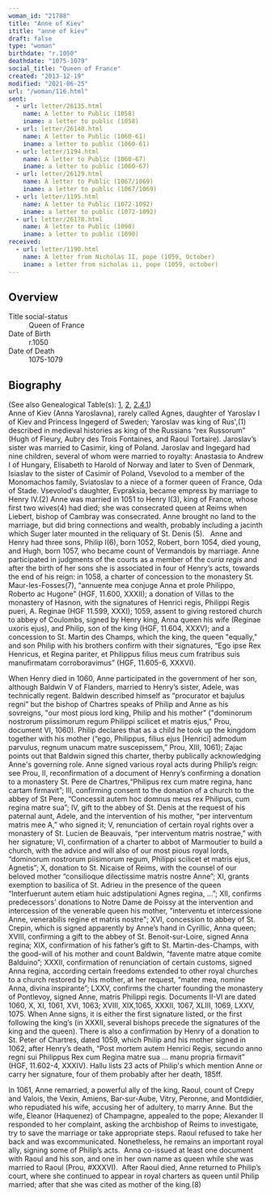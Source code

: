 ```yaml
---
woman_id: "21788"
title: "Anne of Kiev"
ititle: "anne of kiev"
draft: false
type: "woman"
birthdate: "r.1050"
deathdate: "1075-1079"
social_title: "Queen of France"
created: "2013-12-19"
modified: "2021-06-25"
url: "/woman/116.html"
sent:
  - url: letter/26135.html
    name: A letter to Public (1058)
    iname: a letter to public (1058)
  - url: letter/26140.html
    name: A letter to Public (1060-61)
    iname: a letter to public (1060-61)
  - url: letter/1194.html
    name: A letter to Public (1060-67)
    iname: a letter to public (1060-67)
  - url: letter/26129.html
    name: A letter to Public (1067/1069)
    iname: a letter to public (1067/1069)
  - url: letter/1195.html
    name: A letter to Public (1072-1092)
    iname: a letter to public (1072-1092)
  - url: letter/26178.html
    name: A letter to Public (1090)
    iname: a letter to public (1090)
received:
  - url: letter/1190.html
    name: A letter from Nicholas II, pope (1059, October)
    iname: a letter from nicholas ii, pope (1059, october)
---
```

<h2 class="mt-4">Overview</h2><dt>Title social-status</dt><dd>Queen of France</dd><dt>Date of Birth</dt><dd>r.1050</dd><dt>Date of Death</dt><dd>1075-1079</dd><h2 class="mt-4">Biography</h2><p>(See also Genealogical Table(s): <a href="/content/genealogy-charlemagne#n116">1</a>, <a href="/content/genealogy-henry#n116">2</a>, <a href="/content/genealogy-henryfrance#n116">2.4.1</a>)<br>
Anne of Kiev (Anna Yaroslavna), rarely called Agnes, daughter of Yaroslav I of Kiev and Princess Ingegerd of Sweden; Yaroslav was king of Rus',(1) described in medieval histories as king of the Russians “rex Russorum” (Hugh of Fleury, Aubry des Trois Fontaines, and Raoul Tortaire). Jaroslav’s sister was married to Casimir, king of Poland. Jaroslav and Ingegard had nine children, several of whom were married to royalty: Anastasia to Andrew I of Hungary, Elisabeth to Harold of Norway and later to Sven of Denmark, Isiaslav to the sister of Casimir of Poland, Vsevolod to a member of the Monomachos family, Sviatoslav to a niece of a former queen of France, Oda of Stade. Vsevolod's daughter, Evpraksia, became empress by marriage to Henry IV.(2) Anne was married in 1051 to Henry I(3), king of France, whose first two wives(4) had died; she was consecrated queen at Reims when Liebert, bishop of Cambray was consecrated. Anne brought no land to the marriage, but did bring connections and wealth, probably including a jacinth which Suger later mounted in the reliquary of St. Denis (5).&nbsp; &nbsp;Anne and Henry had three sons, Philip I(6), born 1052, Robert, born 1054, died young, and Hugh, born 1057, who became count of Vermandois by marriage. Anne participated in judgments of the courts as a member of the <em>curia regis</em> and after the birth of her sons she is associated in four of Henry’s acts, towards the end of his reign: in 1058, a charter of concession to the monastery St. Maur-les-Fosses(7), “annuente mea conjuge Anna et prole Philippo, Roberto ac Hugone” (HGF, 11.600, XXXII); a donation of Villas to the monastery of Hasnon, with the signatures of Henrici regis, Philippi Regis pueri, A. Reginae (HGF 11.599, XXXI); 1059, assent to giving restored church to abbey of Coulombs, signed by Henry king, Anna queen his wife (Reginae uxoris ejus), and Philip, son of the king (HGF, 11.604, XXXV); and a concession to St. Martin des Champs, which the king, the queen "equally," and son Philip with his brothers confirm with their signatures, “Ego ipse Rex Henricus, et Regina pariter, et Philippus filius meus cum fratribus suis manufirmatam corroboravimus” (HGF, 11.605-6, XXXVI).</p><p>When Henry died in 1060, Anne participated in the government of her son, although Baldwin V of Flanders, married to Henry’s sister, Adele, was technically regent. Baldwin described himself as “procurator et bajulus regni” but the bishop of Chartres speaks of Philip and Anne as his sovreigns, "our most pious lord king, Philip and his mother" ("dominorum nostrorum piissimorum regum Philippi scilicet et matris ejus," Prou, document VI, 1060). Philip declares that as a child he took up the kingdom together with his mother (“ego, Philippus, filius ejus [Henrici] admodum parvulus, regnum unacum matre suscepissem,” Prou, XIII, 1061); Zajac points out that Baldwin signed this charter, therby publically acknowledging Anne's governing role. Anne signed various royal acts during Philip’s reign: see Prou, II, reconfirmation of a document of Henry’s confirming a donation to a monastery St. Pere de Chartres,“Philipus rex cum matre regina, hanc cartam firmavit”; III, confirming consent to the donation of a church to the abbey of St Pere, “Concessit autem hoc domnus meus rex Philipus, cum regina matre sua”; IV, gift to the abbey of St. Denis at the request of his paternal aunt, Adele, and the intervention of his mother, “per interventum matris mee A,” who signed it; V, renunciation of certain royal rights over a monastery of St. Lucien de Beauvais, “per interventum matris nostrae,” with her signature; VI, confirmation of a charter to abbot of Marmoutier to build a church, with the advice and will also of our most pious royal lords, “dominorum nostrorum piisimorum regum, Philippi scilicet et matris ejus, Agnetis”; X, donation to St. Nicaise of Reims, with the counsel of our beloved mother “consilioque dilectissime matris nostre Anne”; XI, grants exemption to basilica of St. Adrieu in the presence of the queen “Interfuerunt autem etiam huic adstipulationi Agnes regina, …”; XII, confirms predecessors' donations to Notre Dame de Poissy at the intervention and intercession of the venerable queen his mother, "interventu et intercessione Anne, venerabilis regine et matris nostre"; XVI, concession to abbey of St. Crepin, which is signed apparently by Anne’s hand in Cyrillic, Anna queen; XVIII, confirming a gift to the abbey of St. Benoit-sur-Loire, signed Anna regina; XIX, confirmation of his father’s gift to St. Martin-des-Champs, with the good-will of his mother and count Baldwin, “favente matre atque comite Balduino”; XXXII, confirmation of renunciation of certain customs, signed Anna regina, according certain freedoms extended to other royal churches to a church restored by his mother, at her request, “mater mea, nomine Anna, divina inspirante”; LXXV, confirms the charter founding the monastery of Pontlevoy, signed Anne, matris Philippi regis. Documents II-VI are dated 1060, X, XI, 1061, XVI, 1063; XVIII, XIX,1065, XXXII, 1067, XLIII, 1069, LXXV, 1075. When Anne signs, it is either the first signature listed, or the first following the king’s (in XXXII, several bishops precede the signatures of the king and the queen). There is also a confirmation by Henry of a donation to St. Peter of Chartres, dated 1059, which Philip and his mother signed in 1062, after Henry’s death, “Post mortem autem Henrici Regis, secundo anno regni sui Philippus Rex cum Regina matre sua … manu propria firmavit” (HGF, 11.602-4, XXXIV). Hallu lists 23 acts of Philip's which mention Anne or carry her signature, four of them probably after her death, 185ff.</p><p>In 1061, Anne remarried, a powerful ally of the king, Raoul, count of Crepy and Valois, the Vexin, Amiens, Bar-sur-Aube, Vitry, Peronne, and Montdidier, who repudiated his wife, accusing her of adultery, to marry Anne. But the wife, Eleanor (Haquenez) of Champagne, appealed to the pope; Alexander II responded to her complaint, asking the archbishop of Reims to investigate, try to save the marriage or take appropriate steps. Raoul refused to take her back and was excommunicated. Nonetheless, he remains an important royal ally, signing some of Philip’s acts.&nbsp; Anna co-issued at least one document with Raoul and his son, and one in her own name as queen while she was married to Raoul (Prou, #XXXVI).&nbsp; After Raoul died, Anne returned to Philip’s court, where she continued to appear in royal charters as queen until Philip married; after that she was cited as mother of the king.(8)</p>